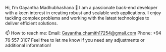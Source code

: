 
Hi, I’m Gayantha Madhubhashana 👋
I am a passionate back-end developer with a keen interest in creating robust and scalable web applications. I enjoy tackling complex problems and working with the latest technologies to deliver efficient solutions.

📫 How to reach me:
Email: Gayantha.chamith17254@gmail.com
Phone: +94 76 557 3107
Feel free to let me know if you need any adjustments or additional information!

<!---
gayantha999/gayantha999 is a ✨ special ✨ repository because its `README.md` (this file) appears on your GitHub profile.
You can click the Preview link to take a look at your changes.
--->
